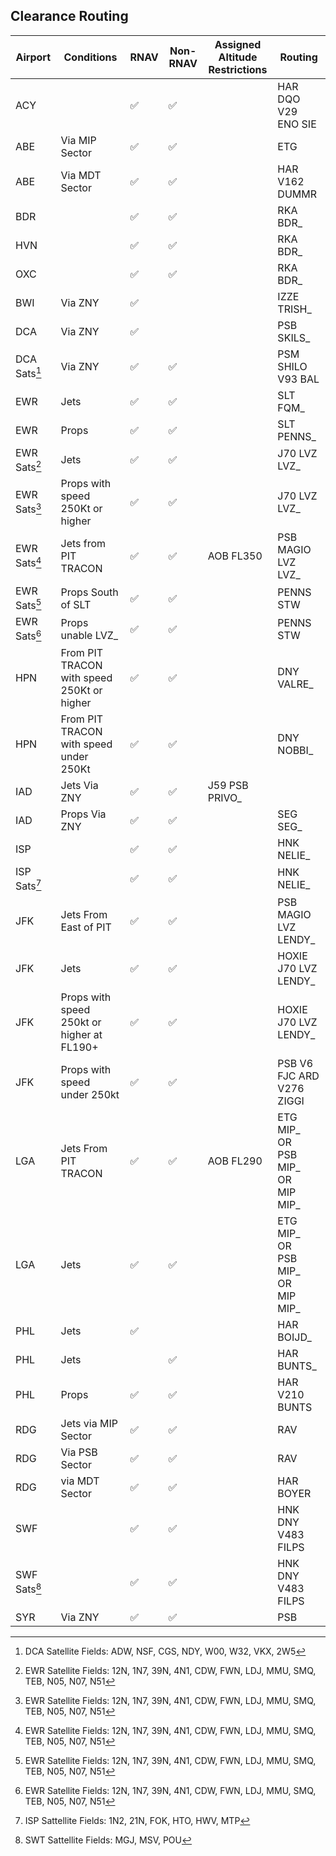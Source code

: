 ## Clearance Routing

| Airport | Conditions | RNAV | Non-RNAV | Assigned Altitude <br> Restrictions | Routing |
| ------- | ---------- | --------- | ------- | ---- | ----- |
| ACY | |  :white_check_mark: |  :white_check_mark: | | HAR DQO V29 ENO SIE |
| ABE | Via MIP Sector |  :white_check_mark: |  :white_check_mark: | | ETG |
| ABE | Via MDT Sector |  :white_check_mark: |  :white_check_mark:| | HAR V162 DUMMR |
| BDR | | :white_check_mark: |  :white_check_mark:| | RKA BDR_ |
| HVN | | :white_check_mark: |  :white_check_mark:| | RKA BDR_ |
| OXC | | :white_check_mark: |  :white_check_mark:| | RKA BDR_ |
| BWI | Via ZNY | :white_check_mark: | | | IZZE TRISH_ |
| DCA | Via ZNY | :white_check_mark: | | | PSB SKILS_ |
| DCA Sats[^1] | Via ZNY | :white_check_mark: |  :white_check_mark: | | PSM SHILO V93 BAL |
| EWR | Jets | :white_check_mark: |  :white_check_mark: | | SLT FQM_ |
| EWR | Props | :white_check_mark: |  :white_check_mark: | | SLT PENNS_ |
| EWR Sats[^2] | Jets |  :white_check_mark: |  :white_check_mark: | | J70 LVZ LVZ_ |
| EWR Sats[^2] | Props with speed 250Kt or higher |  :white_check_mark: |  :white_check_mark: | | J70 LVZ LVZ_ |
| EWR Sats[^2] | Jets from PIT TRACON |  :white_check_mark: |  :white_check_mark: | AOB FL350 |PSB MAGIO LVZ LVZ_ |
| EWR Sats[^2] | Props South of SLT |  :white_check_mark: |  :white_check_mark: |  | PENNS STW |
| EWR Sats[^2] | Props unable LVZ_ |  :white_check_mark: |  :white_check_mark: |  | PENNS STW |
| HPN | From PIT TRACON with speed 250Kt or higher |  :white_check_mark: |  :white_check_mark: |  | DNY VALRE_ |
| HPN | From PIT TRACON with speed under 250Kt |  :white_check_mark: |  :white_check_mark: |  | DNY NOBBI_ |
| IAD | Jets Via ZNY |  :white_check_mark: |  :white_check_mark:   | J59 PSB PRIVO_ | 
| IAD | Props Via ZNY|  :white_check_mark: |  :white_check_mark:  | | SEG SEG_ | 
| ISP | | :white_check_mark: |  :white_check_mark: | | HNK NELIE_ |
| ISP Sats[^6]| | :white_check_mark: |  :white_check_mark: | | HNK NELIE_ |
| JFK | Jets From East of PIT | :white_check_mark: |  :white_check_mark: | | PSB MAGIO LVZ LENDY_ |
| JFK | Jets | :white_check_mark: |  :white_check_mark: | | HOXIE J70 LVZ LENDY_ |
| JFK | Props with speed 250kt or higher at FL190+ | :white_check_mark: |  :white_check_mark: | | HOXIE J70 LVZ LENDY_ |
| JFK | Props with speed under 250kt | :white_check_mark: |  :white_check_mark: | | PSB V6 FJC ARD V276 ZIGGI |
| LGA | Jets From PIT TRACON |:white_check_mark: |  :white_check_mark: | AOB FL290 | ETG MIP_ <br> OR <br> PSB MIP_ <br> OR <br> MIP MIP_ |
| LGA | Jets |:white_check_mark: |  :white_check_mark: | | ETG MIP_ <br> OR <br> PSB MIP_ <br> OR <br> MIP MIP_ |
| PHL | Jets | :white_check_mark: | | | HAR BOIJD_ | 
| PHL | Jets |  | :white_check_mark: | | HAR BUNTS_ | 
| PHL | Props | :white_check_mark: | :white_check_mark: | | HAR V210 BUNTS |
| RDG | Jets via MIP Sector |  :white_check_mark:| :white_check_mark: | | RAV |
| RDG | Via PSB Sector |  :white_check_mark:| :white_check_mark: | | RAV |
| RDG | via MDT Sector |  :white_check_mark:| :white_check_mark: | | HAR BOYER |
| SWF |  | :white_check_mark:| :white_check_mark: | | HNK DNY V483 FILPS | 
| SWF Sats[^5] |  | :white_check_mark:| :white_check_mark: | | HNK DNY V483 FILPS | 
| SYR | Via ZNY | :white_check_mark:| :white_check_mark: | | PSB |

[^1]: DCA Satellite Fields: ADW, NSF, CGS, NDY, W00, W32, VKX, 2W5
[^2]: EWR Satellite Fields: 12N, 1N7, 39N, 4N1, CDW, FWN, LDJ, MMU, SMQ, TEB, N05, N07, N51
[^3]: MDT Sattellite Fields: CXY, LNS, SEG, THV, ZER, N68, N71, N79, N94
[^4]: PHL Sattellite Fields: 17N, 3NJ6, CKZ, DYL, EVY, ILG, LOM, MQS, OQN, PNE, PTW, TTN, UKT, N47, N57, NJ74 
[^5]: SWT Sattellite Fields: MGJ, MSV, POU
[^6]: ISP Sattellite Fields: 1N2, 21N, FOK, HTO, HWV, MTP